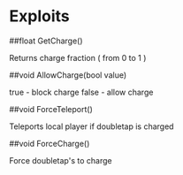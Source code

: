 # Exploits

##float GetCharge\(\)

Returns charge fraction ( from 0 to 1 )

##void AllowCharge\(bool value\)

true - block charge
false - allow charge 

##void ForceTeleport\(\)

Teleports local player if doubletap is charged

##void ForceCharge\(\)

Force doubletap's to charge
